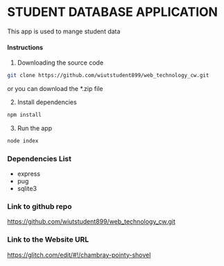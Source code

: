 # STUDENT DATABASE APPLICATION

This app is used to mange student data

#### Instructions

1. Downloading the source code

```bash
git clone https://github.com/wiutstudent899/web_technology_cw.git
```

or you can download the \*.zip file

2. Install dependencies

```bash
npm install
```

3. Run the app

```bash
node index
```

### Dependencies List

- express
- pug
- sqlite3

### Link to github repo
https://github.com/wiutstudent899/web_technology_cw.git

### Link to the Website URL
https://glitch.com/edit/#!/chambray-pointy-shovel

